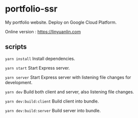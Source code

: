 # portfolio-ssr

My portfolio website. Deploy on Google Cloud Platform.

Online version : https://linyuanlin.com

## scripts

`yarn install` Install dependencies.

`yarn start` Start Express server.

`yarn server` Start Express server with listening file changes for development.

`yarn dev` Build both client and server, also listening file changes.

`yarn dev:build:client` Build client into bundle.

`yarn dev:build:server` Build server into bundle.
